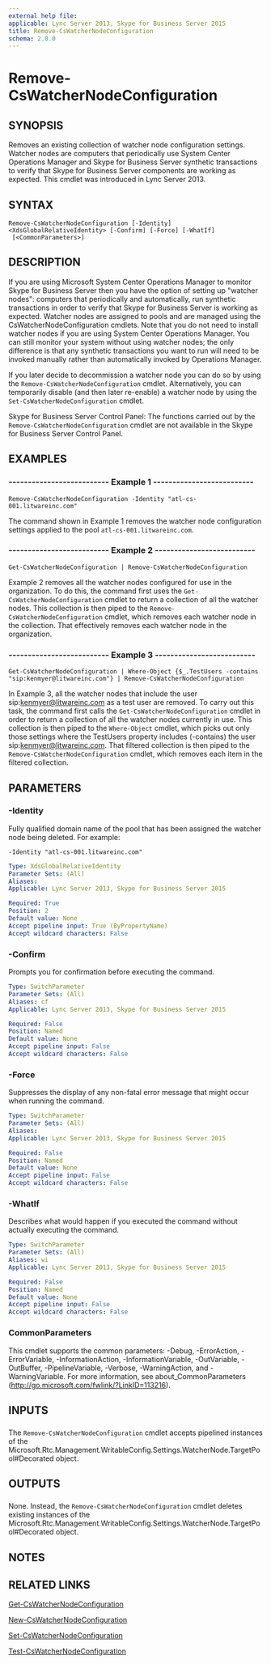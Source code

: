 ```yaml
---
external help file: 
applicable: Lync Server 2013, Skype for Business Server 2015
title: Remove-CsWatcherNodeConfiguration
schema: 2.0.0
---
```


# Remove-CsWatcherNodeConfiguration

## SYNOPSIS
Removes an existing collection of watcher node configuration settings.
Watcher nodes are computers that periodically use System Center Operations Manager and Skype for Business Server synthetic transactions to verify that Skype for Business Server components are working as expected.
This cmdlet was introduced in Lync Server 2013.


## SYNTAX

```
Remove-CsWatcherNodeConfiguration [-Identity] <XdsGlobalRelativeIdentity> [-Confirm] [-Force] [-WhatIf]
 [<CommonParameters>]
```

## DESCRIPTION
If you are using Microsoft System Center Operations Manager to monitor Skype for Business Server then you have the option of setting up "watcher nodes": computers that periodically and automatically, run synthetic transactions in order to verify that Skype for Business Server is working as expected.
Watcher nodes are assigned to pools and are managed using the CsWatcherNodeConfiguration cmdlets.
Note that you do not need to install watcher nodes if you are using System Center Operations Manager.
You can still monitor your system without using watcher nodes; the only difference is that any synthetic transactions you want to run will need to be invoked manually rather than automatically invoked by Operations Manager.

If you later decide to decommission a watcher node you can do so by using the `Remove-CsWatcherNodeConfiguration` cmdlet.
Alternatively, you can temporarily disable (and then later re-enable) a watcher node by using the `Set-CsWatcherNodeConfiguration` cmdlet.

Skype for Business Server Control Panel: The functions carried out by the `Remove-CsWatcherNodeConfiguration` cmdlet are not available in the Skype for Business Server Control Panel.


## EXAMPLES

### -------------------------- Example 1 --------------------------
```
Remove-CsWatcherNodeConfiguration -Identity "atl-cs-001.litwareinc.com"
```

The command shown in Example 1 removes the watcher node configuration settings applied to the pool `atl-cs-001.litwareinc.com`.


### -------------------------- Example 2 --------------------------
```
Get-CsWatcherNodeConfiguration | Remove-CsWatcherNodeConfiguration
```

Example 2 removes all the watcher nodes configured for use in the organization.
To do this, the command first uses the `Get-CsWatcherNodeConfiguration` cmdlet to return a collection of all the watcher nodes.
This collection is then piped to the `Remove-CsWatcherNodeConfiguration` cmdlet, which removes each watcher node in the collection.
That effectively removes each watcher node in the organization.


### -------------------------- Example 3 --------------------------
```
Get-CsWatcherNodeConfiguration | Where-Object {$_.TestUsers -contains "sip:kenmyer@litwareinc.com"} | Remove-CsWatcherNodeConfiguration
```

In Example 3, all the watcher nodes that include the user sip:kenmyer@litwareinc.com as a test user are removed.
To carry out this task, the command first calls the `Get-CsWatcherNodeConfiguration` cmdlet in order to return a collection of all the watcher nodes currently in use.
This collection is then piped to the `Where-Object` cmdlet, which picks out only those settings where the TestUsers property includes (-contains) the user sip:kenmyer@litwareinc.com.
That filtered collection is then piped to the `Remove-CsWatcherNodeConfiguration` cmdlet, which removes each item in the filtered collection.


## PARAMETERS

### -Identity
Fully qualified domain name of the pool that has been assigned the watcher node being deleted.
For example:

`-Identity "atl-cs-001.litwareinc.com"`

```yaml
Type: XdsGlobalRelativeIdentity
Parameter Sets: (All)
Aliases: 
Applicable: Lync Server 2013, Skype for Business Server 2015

Required: True
Position: 2
Default value: None
Accept pipeline input: True (ByPropertyName)
Accept wildcard characters: False
```

### -Confirm
Prompts you for confirmation before executing the command.

```yaml
Type: SwitchParameter
Parameter Sets: (All)
Aliases: cf
Applicable: Lync Server 2013, Skype for Business Server 2015

Required: False
Position: Named
Default value: None
Accept pipeline input: False
Accept wildcard characters: False
```

### -Force
Suppresses the display of any non-fatal error message that might occur when running the command.

```yaml
Type: SwitchParameter
Parameter Sets: (All)
Aliases: 
Applicable: Lync Server 2013, Skype for Business Server 2015

Required: False
Position: Named
Default value: None
Accept pipeline input: False
Accept wildcard characters: False
```

### -WhatIf
Describes what would happen if you executed the command without actually executing the command.

```yaml
Type: SwitchParameter
Parameter Sets: (All)
Aliases: wi
Applicable: Lync Server 2013, Skype for Business Server 2015

Required: False
Position: Named
Default value: None
Accept pipeline input: False
Accept wildcard characters: False
```

### CommonParameters
This cmdlet supports the common parameters: -Debug, -ErrorAction, -ErrorVariable, -InformationAction, -InformationVariable, -OutVariable, -OutBuffer, -PipelineVariable, -Verbose, -WarningAction, and -WarningVariable. For more information, see about_CommonParameters (http://go.microsoft.com/fwlink/?LinkID=113216).

## INPUTS

###  
The `Remove-CsWatcherNodeConfiguration` cmdlet accepts pipelined instances of the Microsoft.Rtc.Management.WritableConfig.Settings.WatcherNode.TargetPool#Decorated object.

## OUTPUTS

###  
None.
Instead, the `Remove-CsWatcherNodeConfiguration` cmdlet deletes existing instances of the Microsoft.Rtc.Management.WritableConfig.Settings.WatcherNode.TargetPool#Decorated object.

## NOTES

## RELATED LINKS

[Get-CsWatcherNodeConfiguration]()

[New-CsWatcherNodeConfiguration]()

[Set-CsWatcherNodeConfiguration]()

[Test-CsWatcherNodeConfiguration]()
